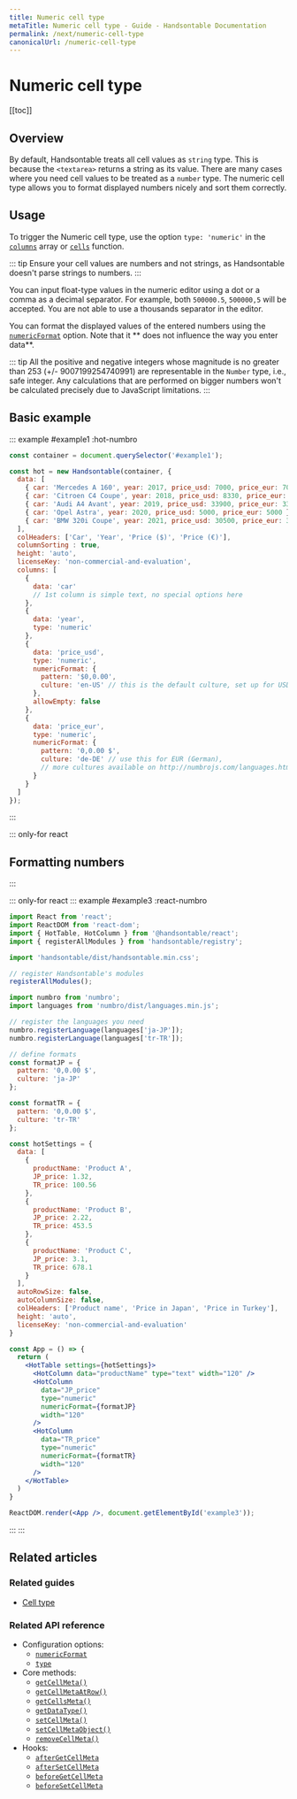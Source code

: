```yaml
---
title: Numeric cell type
metaTitle: Numeric cell type - Guide - Handsontable Documentation
permalink: /next/numeric-cell-type
canonicalUrl: /numeric-cell-type
---
```


# Numeric cell type

[[toc]]

## Overview

By default, Handsontable treats all cell values as `string` type. This is because the `<textarea>` returns a string as its value. There are many cases where you need cell values to be treated as a `number` type. The numeric cell type allows you to format displayed numbers nicely and sort them correctly.

## Usage

To trigger the Numeric cell type, use the option `type: 'numeric'` in the [`columns`](@/api/options.md#columns) array or [`cells`](@/api/options.md#cells) function.

::: tip
Ensure your cell values are numbers and not strings, as Handsontable doesn't parse strings to numbers.
:::

You can input float-type values in the numeric editor using a dot or a comma as a decimal separator. For example, both `500000.5`, `500000,5` will be accepted. You are not able to use a thousands separator in the editor.

You can format the displayed values of the entered numbers using the [`numericFormat`](@/api/options.md#numericformat) option. Note that it ** does not influence the way you enter data**.

::: tip
All the positive and negative integers whose magnitude is no greater than 253 (+/- 9007199254740991) are representable in the `Number` type, i.e., safe integer. Any calculations that are performed on bigger numbers won't be calculated precisely due to JavaScript limitations.
:::

## Basic example

::: example #example1 :hot-numbro
```js
const container = document.querySelector('#example1');

const hot = new Handsontable(container, {
  data: [
    { car: 'Mercedes A 160', year: 2017, price_usd: 7000, price_eur: 7000 },
    { car: 'Citroen C4 Coupe', year: 2018, price_usd: 8330, price_eur: 8330 },
    { car: 'Audi A4 Avant', year: 2019, price_usd: 33900, price_eur: 33900 },
    { car: 'Opel Astra', year: 2020, price_usd: 5000, price_eur: 5000 },
    { car: 'BMW 320i Coupe', year: 2021, price_usd: 30500, price_eur: 30500 }
  ],
  colHeaders: ['Car', 'Year', 'Price ($)', 'Price (€)'],
  columnSorting : true,
  height: 'auto',
  licenseKey: 'non-commercial-and-evaluation',
  columns: [
    {
      data: 'car'
      // 1st column is simple text, no special options here
    },
    {
      data: 'year',
      type: 'numeric'
    },
    {
      data: 'price_usd',
      type: 'numeric',
      numericFormat: {
        pattern: '$0,0.00',
        culture: 'en-US' // this is the default culture, set up for USD
      },
      allowEmpty: false
    },
    {
      data: 'price_eur',
      type: 'numeric',
      numericFormat: {
        pattern: '0,0.00 $',
        culture: 'de-DE' // use this for EUR (German),
        // more cultures available on http://numbrojs.com/languages.html
      }
    }
  ]
});
```
:::

::: only-for react
## Formatting numbers
:::

::: only-for react
::: example #example3 :react-numbro
```jsx
import React from 'react';
import ReactDOM from 'react-dom';
import { HotTable, HotColumn } from '@handsontable/react';
import { registerAllModules } from 'handsontable/registry';

import 'handsontable/dist/handsontable.min.css';

// register Handsontable's modules
registerAllModules();

import numbro from 'numbro';
import languages from 'numbro/dist/languages.min.js';

// register the languages you need
numbro.registerLanguage(languages['ja-JP']);
numbro.registerLanguage(languages['tr-TR']);

// define formats
const formatJP = {
  pattern: '0,0.00 $',
  culture: 'ja-JP'
};

const formatTR = {
  pattern: '0,0.00 $',
  culture: 'tr-TR'
};

const hotSettings = {
  data: [
    {
      productName: 'Product A',
      JP_price: 1.32,
      TR_price: 100.56
    },
    {
      productName: 'Product B',
      JP_price: 2.22,
      TR_price: 453.5
    },
    {
      productName: 'Product C',
      JP_price: 3.1,
      TR_price: 678.1
    }
  ],
  autoRowSize: false,
  autoColumnSize: false,
  colHeaders: ['Product name', 'Price in Japan', 'Price in Turkey'],
  height: 'auto',
  licenseKey: 'non-commercial-and-evaluation'
}

const App = () => {
  return (
    <HotTable settings={hotSettings}>
      <HotColumn data="productName" type="text" width="120" />
      <HotColumn
        data="JP_price"
        type="numeric"
        numericFormat={formatJP}
        width="120"
      />
      <HotColumn
        data="TR_price"
        type="numeric"
        numericFormat={formatTR}
        width="120"
      />
    </HotTable>
  )
}

ReactDOM.render(<App />, document.getElementById('example3'));
```
:::
:::

## Related articles

### Related guides

- [Cell type](@/guides/cell-types/cell-type.md)

### Related API reference

- Configuration options:
  - [`numericFormat`](@/api/options.md#numericformat)
  - [`type`](@/api/options.md#type)
- Core methods:
  - [`getCellMeta()`](@/api/core.md#getcellmeta)
  - [`getCellMetaAtRow()`](@/api/core.md#getcellmetaatrow)
  - [`getCellsMeta()`](@/api/core.md#getcellsmeta)
  - [`getDataType()`](@/api/core.md#getdatatype)
  - [`setCellMeta()`](@/api/core.md#setcellmeta)
  - [`setCellMetaObject()`](@/api/core.md#setcellmetaobject)
  - [`removeCellMeta()`](@/api/core.md#removecellmeta)
- Hooks:
  - [`afterGetCellMeta`](@/api/hooks.md#aftergetcellmeta)
  - [`afterSetCellMeta`](@/api/hooks.md#aftersetcellmeta)
  - [`beforeGetCellMeta`](@/api/hooks.md#beforegetcellmeta)
  - [`beforeSetCellMeta`](@/api/hooks.md#beforesetcellmeta)